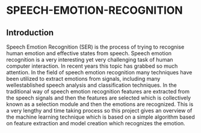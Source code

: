 # SPEECH-EMOTION-RECOGNITION
## Introduction
Speech Emotion Recognition (SER) is the process of trying to recognise human emotion and effective states from speech. Speech emotion recognition is a very interesting yet very challenging task of human computer interaction. In recent years this topic has grabbed so much attention. In the field of speech emotion recognition many techniques have been utilized to extract emotions from signals, including many wellestablished speech analysis and classification techniques. In the traditional way of speech emotion recognition features are extracted from the speech signals and then the features are selected which is collectively known as a selection module and then the emotions are recognized. This is a very lengthy and time taking process so this project gives an overview of the machine learning technique which is based on a simple algorithm based on feature extraction and model creation which recognizes the emotion.
